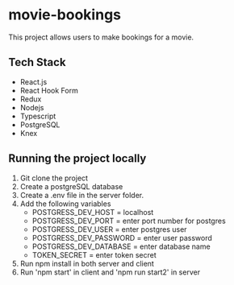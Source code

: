 # movie-bookings
This project allows users to make bookings for a movie.
## Tech Stack
- React.js
- React Hook Form 
- Redux
- Nodejs
- Typescript
- PostgreSQL 
- Knex
## Running the project locally
1. Git clone the project
2. Create a postgreSQL database
3. Create a .env file in the server folder.
4. Add the following variables 
   - POSTGRESS_DEV_HOST = localhost
   - POSTGRESS_DEV_PORT = enter port number for postgres
   - POSTGRESS_DEV_USER = enter postgres user
   - POSTGRESS_DEV_PASSWORD = enter user password
   - POSTGRESS_DEV_DATABASE = enter database name
   - TOKEN_SECRET = enter token secret
 5. Run npm install in both server and client
 6. Run 'npm start' in client and 'npm run start2' in server 
 

